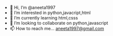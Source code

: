 - 👋 Hi, I’m @aneeta1997
- 👀 I’m interested in python,javacript,html
- 🌱 I’m currently learning html,csss
- 💞️ I’m looking to collaborate on python,javascript
- 📫 How to reach me... aneeta1997@gmail.com

<!---
aneeta1997/aneeta1997 is a ✨ special ✨ repository because its `README.md` (this file) appears on your GitHub profile.
You can click the Preview link to take a look at your changes.
--->
